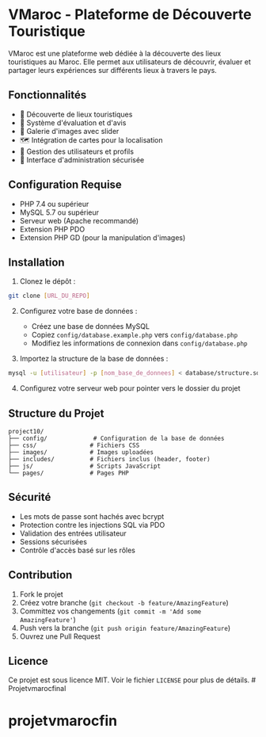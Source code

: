 # VMaroc - Plateforme de Découverte Touristique

VMaroc est une plateforme web dédiée à la découverte des lieux touristiques au Maroc. Elle permet aux utilisateurs de découvrir, évaluer et partager leurs expériences sur différents lieux à travers le pays.

## Fonctionnalités

- 🏰 Découverte de lieux touristiques
- 🌟 Système d'évaluation et d'avis
- 📸 Galerie d'images avec slider
- 🗺️ Intégration de cartes pour la localisation
- 👤 Gestion des utilisateurs et profils
- 🔐 Interface d'administration sécurisée

## Configuration Requise

- PHP 7.4 ou supérieur
- MySQL 5.7 ou supérieur
- Serveur web (Apache recommandé)
- Extension PHP PDO
- Extension PHP GD (pour la manipulation d'images)

## Installation

1. Clonez le dépôt :
```bash
git clone [URL_DU_REPO]
```

2. Configurez votre base de données :
   - Créez une base de données MySQL
   - Copiez `config/database.example.php` vers `config/database.php`
   - Modifiez les informations de connexion dans `config/database.php`

3. Importez la structure de la base de données :
```bash
mysql -u [utilisateur] -p [nom_base_de_donnees] < database/structure.sql
```

4. Configurez votre serveur web pour pointer vers le dossier du projet

## Structure du Projet

```
project10/
├── config/             # Configuration de la base de données
├── css/               # Fichiers CSS
├── images/            # Images uploadées
├── includes/          # Fichiers inclus (header, footer)
├── js/                # Scripts JavaScript
└── pages/             # Pages PHP
```

## Sécurité

- Les mots de passe sont hachés avec bcrypt
- Protection contre les injections SQL via PDO
- Validation des entrées utilisateur
- Sessions sécurisées
- Contrôle d'accès basé sur les rôles

## Contribution

1. Fork le projet
2. Créez votre branche (`git checkout -b feature/AmazingFeature`)
3. Committez vos changements (`git commit -m 'Add some AmazingFeature'`)
4. Push vers la branche (`git push origin feature/AmazingFeature`)
5. Ouvrez une Pull Request

## Licence

Ce projet est sous licence MIT. Voir le fichier `LICENSE` pour plus de détails. # Projetvmarocfinal
# projetvmarocfin
